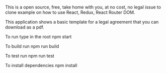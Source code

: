 This is a open source, free, take home with you, at no cost, no legal issue to clone example on how to use React, Redux, React Router DOM.

This application shows a basic template for a legal agreement that you can download as a pdf.

To run type in the root
npm start

To build run
npm run build

To test run
npm run test

To install dependencies
npm install
